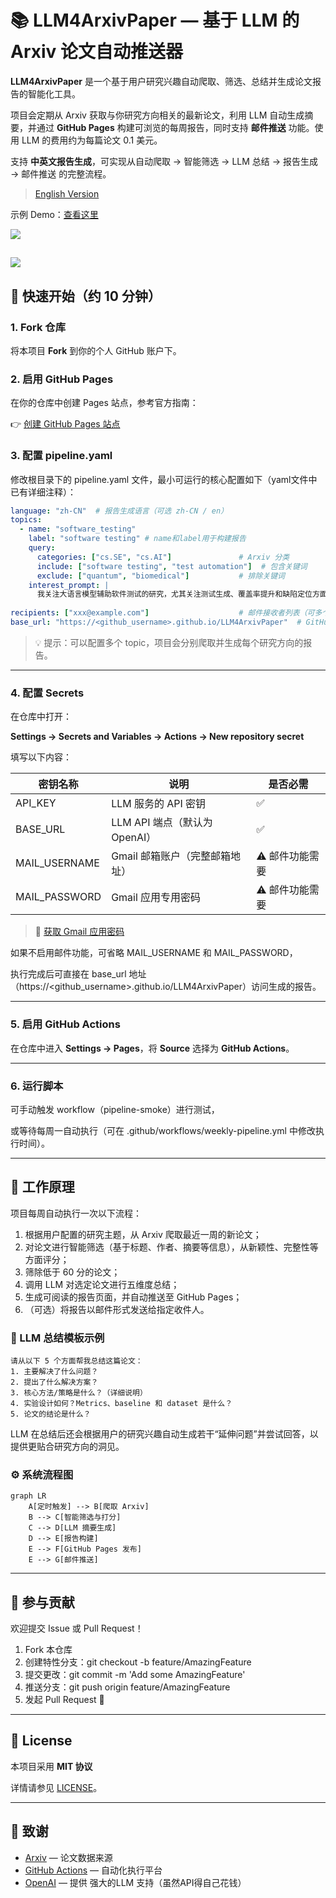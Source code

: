 # **📚 LLM4ArxivPaper — 基于 LLM 的 Arxiv 论文自动推送器**

**LLM4ArxivPaper** 是一个基于用户研究兴趣自动爬取、筛选、总结并生成论文报告的智能化工具。

项目会定期从 Arxiv 获取与你研究方向相关的最新论文，利用 LLM 自动生成摘要，并通过 **GitHub Pages** 构建可浏览的每周报告，同时支持 **邮件推送** 功能。使用 LLM 的费用约为每篇论文 0.1 美元。

支持 **中英文报告生成**，可实现从自动爬取 → 智能筛选 → LLM 总结 → 报告生成 → 邮件推送 的完整流程。

> [English Version](README.md)

示例 Demo：[查看这里](https://yeren66.github.io/LLM4ArxivPaper)

![](https://yerens-blog.oss-cn-beijing.aliyuncs.com/picgo_upload/202510071530995.png)

![](https://yerens-blog.oss-cn-beijing.aliyuncs.com/picgo_upload/202510071530533.png)
---

## **🚀 快速开始（约 10 分钟）**

### **1. Fork 仓库**

将本项目 **Fork** 到你的个人 GitHub 账户下。

### **2. 启用 GitHub Pages**

在你的仓库中创建 Pages 站点，参考官方指南：

👉 [创建 GitHub Pages 站点](https://docs.github.com/en/pages/getting-started-with-github-pages/creating-a-github-pages-site)

### **3. 配置 pipeline.yaml**

修改根目录下的 pipeline.yaml 文件，最小可运行的核心配置如下（yaml文件中已有详细注释）：

```yaml
language: "zh-CN"  # 报告生成语言（可选 zh-CN / en）
topics:
  - name: "software_testing"  
    label: "software testing" # name和label用于构建报告
    query: 
      categories: ["cs.SE", "cs.AI"]               # Arxiv 分类
      include: ["software testing", "test automation"]  # 包含关键词
      exclude: ["quantum", "biomedical"]           # 排除关键词
    interest_prompt: |
      我关注大语言模型辅助软件测试的研究，尤其关注测试生成、覆盖率提升和缺陷定位方面的最新方法。
      
recipients: ["xxx@example.com"]                    # 邮件接收者列表（可多个）
base_url: "https://<github_username>.github.io/LLM4ArxivPaper"  # GitHub Pages 网址
```

> 💡 提示：可以配置多个 topic，项目会分别爬取并生成每个研究方向的报告。

------

### **4. 配置 Secrets**

在仓库中打开：

**Settings → Secrets and Variables → Actions → New repository secret**

填写以下内容：

| **密钥名称**  | **说明**                      | **是否必需**   |
| ------------- | ----------------------------- | -------------- |
| API_KEY       | LLM 服务的 API 密钥           | ✅              |
| BASE_URL      | LLM API 端点（默认为 OpenAI） | ✅              |
| MAIL_USERNAME | Gmail 邮箱账户（完整邮箱地址）   | ⚠️ 邮件功能需要 |
| MAIL_PASSWORD | Gmail 应用专用密码            | ⚠️ 邮件功能需要 |

> 📧 [获取 Gmail 应用密码](https://support.google.com/mail/answer/185833)

如果不启用邮件功能，可省略 MAIL_USERNAME 和 MAIL_PASSWORD，

执行完成后可直接在 base_url 地址（https://<github_username>.github.io/LLM4ArxivPaper）访问生成的报告。

------

### **5. 启用 GitHub Actions**

在仓库中进入 **Settings → Pages**，将 **Source** 选择为 **GitHub Actions**。

------

### **6. 运行脚本**

可手动触发 workflow（pipeline-smoke）进行测试，

或等待每周一自动执行（可在 .github/workflows/weekly-pipeline.yml 中修改执行时间）。

---

## **💼 工作原理**

项目每周自动执行一次以下流程：

1. 根据用户配置的研究主题，从 Arxiv 爬取最近一周的新论文；
2. 对论文进行智能筛选（基于标题、作者、摘要等信息），从新颖性、完整性等方面评分；
3. 筛除低于 60 分的论文；
4. 调用 LLM 对选定论文进行五维度总结；
5. 生成可阅读的报告页面，并自动推送至 GitHub Pages；
6. （可选）将报告以邮件形式发送给指定收件人。

### **📄 LLM 总结模板示例**

```
请从以下 5 个方面帮我总结这篇论文：
1. 主要解决了什么问题？
2. 提出了什么解决方案？
3. 核心方法/策略是什么？（详细说明）
4. 实验设计如何？Metrics、baseline 和 dataset 是什么？
5. 论文的结论是什么？
```

LLM 在总结后还会根据用户的研究兴趣自动生成若干“延伸问题”并尝试回答，以提供更贴合研究方向的洞见。

### **⚙️ 系统流程图**

```mermaid
graph LR
    A[定时触发] --> B[爬取 Arxiv]
    B --> C[智能筛选与打分]
    C --> D[LLM 摘要生成]
    D --> E[报告构建]
    E --> F[GitHub Pages 发布]
    E --> G[邮件推送]
```

---

## **🤝 参与贡献**

欢迎提交 Issue 或 Pull Request！

1. Fork 本仓库
2. 创建特性分支：git checkout -b feature/AmazingFeature
3. 提交更改：git commit -m 'Add some AmazingFeature'
4. 推送分支：git push origin feature/AmazingFeature
5. 发起 Pull Request 🎉

------

## **📄 License**

本项目采用 **MIT 协议**

详情请参见 [LICENSE](LICENSE)。

------

## **🙏 致谢**

- [Arxiv](https://arxiv.org/) — 论文数据来源
- [GitHub Actions](https://github.com/features/actions) — 自动化执行平台
- [OpenAI](https://openai.com) — 提供 强大的LLM 支持（虽然API得自己花钱）

